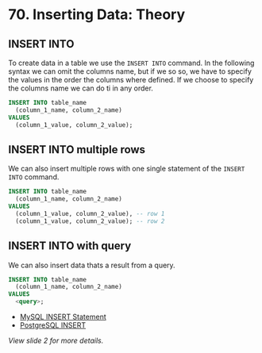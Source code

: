# 70. Inserting Data: Theory

## INSERT INTO

To create data in a table we use the `INSERT INTO` command. In the following syntax we can omit the columns name, but if we so so, we have to specify the values in the order the columns where defined. If we choose to specify the columns name we can do ti in any order.

```sql
INSERT INTO table_name
  (column_1_name, column_2_name)
VALUES
  (column_1_value, column_2_value);
```

## INSERT INTO multiple rows

We can also insert multiple rows with one single statement of the `INSERT INTO` command.

```sql
INSERT INTO table_name
  (column_1_name, column_2_name)
VALUES
  (column_1_value, column_2_value), -- row 1
  (column_1_value, column_2_value); -- row 2
```

## INSERT INTO with query

We can also insert data thats a result from a query.

```sql
INSERT INTO table_name
  (column_1_name, column_2_name)
VALUES
  <query>;
```

- [MySQL INSERT Statement](https://dev.mysql.com/doc/refman/8.0/en/insert.html)
- [PostgreSQL INSERT](https://www.postgresql.org/docs/current/sql-insert.html)

_View slide 2 for more details._
